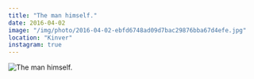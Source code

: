 ```yaml
---
title: "The man himself."
date: 2016-04-02
image: "/img/photo/2016-04-02-ebfd6748ad09d7bac29876bba67d4efe.jpg"
location: "Kinver"
instagram: true
---
```


![The man himself.](/img/photo/2016-04-02-ebfd6748ad09d7bac29876bba67d4efe.jpg)
